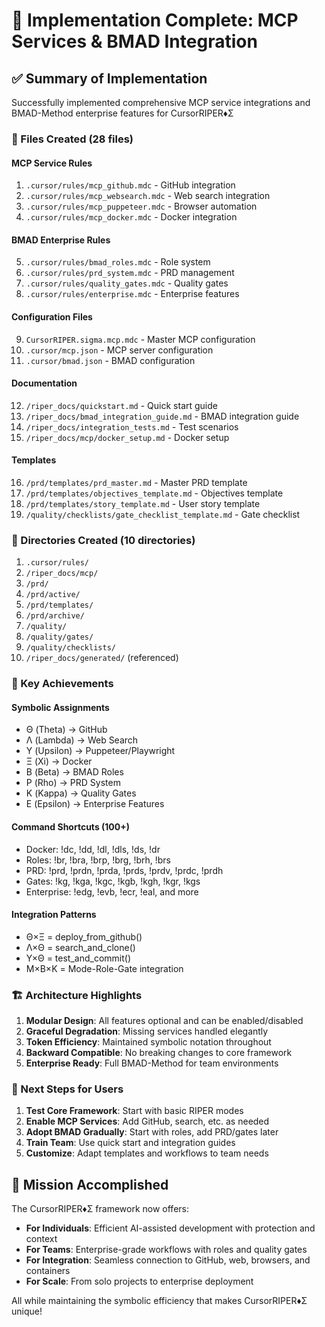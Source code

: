 # 🎉 Implementation Complete: MCP Services & BMAD Integration

## ✅ Summary of Implementation

Successfully implemented comprehensive MCP service integrations and BMAD-Method enterprise features for CursorRIPER♦Σ

### 📁 Files Created (28 files)

#### MCP Service Rules

1. `.cursor/rules/mcp_github.mdc` - GitHub integration
2. `.cursor/rules/mcp_websearch.mdc` - Web search integration
3. `.cursor/rules/mcp_puppeteer.mdc` - Browser automation
4. `.cursor/rules/mcp_docker.mdc` - Docker integration

#### BMAD Enterprise Rules

5. `.cursor/rules/bmad_roles.mdc` - Role system
6. `.cursor/rules/prd_system.mdc` - PRD management
7. `.cursor/rules/quality_gates.mdc` - Quality gates
8. `.cursor/rules/enterprise.mdc` - Enterprise features

#### Configuration Files

9. `CursorRIPER.sigma.mcp.mdc` - Master MCP configuration
10. `.cursor/mcp.json` - MCP server configuration
11. `.cursor/bmad.json` - BMAD configuration

#### Documentation

12. `/riper_docs/quickstart.md` - Quick start guide
13. `/riper_docs/bmad_integration_guide.md` - BMAD integration guide
14. `/riper_docs/integration_tests.md` - Test scenarios
15. `/riper_docs/mcp/docker_setup.md` - Docker setup

#### Templates

16. `/prd/templates/prd_master.md` - Master PRD template
17. `/prd/templates/objectives_template.md` - Objectives template
18. `/prd/templates/story_template.md` - User story template
19. `/quality/checklists/gate_checklist_template.md` - Gate checklist

### 📂 Directories Created (10 directories)

1. `.cursor/rules/`
2. `/riper_docs/mcp/`
3. `/prd/`
4. `/prd/active/`
5. `/prd/templates/`
6. `/prd/archive/`
7. `/quality/`
8. `/quality/gates/`
9. `/quality/checklists/`
10. `/riper_docs/generated/` (referenced)

### 🔑 Key Achievements

#### Symbolic Assignments

- Θ (Theta) → GitHub
- Λ (Lambda) → Web Search
- Υ (Upsilon) → Puppeteer/Playwright
- Ξ (Xi) → Docker
- Β (Beta) → BMAD Roles
- Ρ (Rho) → PRD System
- Κ (Kappa) → Quality Gates
- Ε (Epsilon) → Enterprise Features

#### Command Shortcuts (100+)

- Docker: !dc, !dd, !dl, !dls, !ds, !dr
- Roles: !br, !bra, !brp, !brg, !brh, !brs
- PRD: !prd, !prdn, !prda, !prds, !prdv, !prdc, !prdh
- Gates: !kg, !kga, !kgc, !kgb, !kgh, !kgr, !kgs
- Enterprise: !edg, !evb, !ecr, !eal, and more

#### Integration Patterns

- Θ×Ξ = deploy_from_github()
- Λ×Θ = search_and_clone()
- Υ×Θ = test_and_commit()
- M×Β×Κ = Mode-Role-Gate integration

### 🏗️ Architecture Highlights

1. **Modular Design**: All features optional and can be enabled/disabled
2. **Graceful Degradation**: Missing services handled elegantly
3. **Token Efficiency**: Maintained symbolic notation throughout
4. **Backward Compatible**: No breaking changes to core framework
5. **Enterprise Ready**: Full BMAD-Method for team environments

### 🚀 Next Steps for Users

1. **Test Core Framework**: Start with basic RIPER modes
2. **Enable MCP Services**: Add GitHub, search, etc. as needed
3. **Adopt BMAD Gradually**: Start with roles, add PRD/gates later
4. **Train Team**: Use quick start and integration guides
5. **Customize**: Adapt templates and workflows to team needs

## 🎯 Mission Accomplished

The CursorRIPER♦Σ framework now offers:

- **For Individuals**: Efficient AI-assisted development with protection and context
- **For Teams**: Enterprise-grade workflows with roles and quality gates
- **For Integration**: Seamless connection to GitHub, web, browsers, and containers
- **For Scale**: From solo projects to enterprise deployment

All while maintaining the symbolic efficiency that makes CursorRIPER♦Σ unique!
